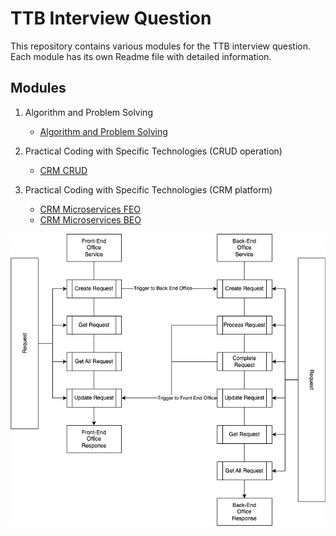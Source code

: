 # TTB Interview Question

This repository contains various modules for the TTB interview question. Each module has its own Readme file with detailed information.

## Modules

1. Algorithm and Problem Solving
   - [Algorithm and Problem Solving](./AlgorithmAndProblemSolving/Readme.md)
   
2. Practical Coding with Specific Technologies (CRUD operation)
   - [CRM CRUD](./CRM_CRUD/Readme.md)
   
3. Practical Coding with Specific Technologies (CRM platform)
   - [CRM Microservices FEO](./CRM_Microservices_FEO/Readme.md)
   - [CRM Microservices BEO](./CRM_Microservices_BEO/Readme.md)


![CRM Platform Diagram](https://github.com/Deathrow002/TTB-Interview-Question/blob/main/CRM%20platform.png)
